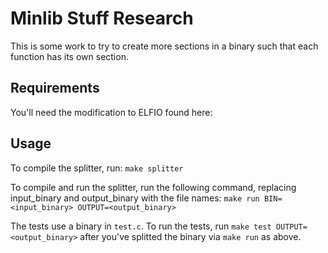 # Minlib Stuff Research

This is some work to try to create more sections in a binary such that each function has its own section.


## Requirements
You'll need the modification to ELFIO found here: 

## Usage
To compile the splitter, run:
`make splitter`

To compile and run the splitter, run the following command, replacing input_binary and output_binary with the file names:
`make run BIN=<input_binary> OUTPUT=<output_binary>`

The tests use a binary in `test.c`. To run the tests, run `make test OUTPUT=<output_binary>` after you've splitted the binary via `make run` as above.